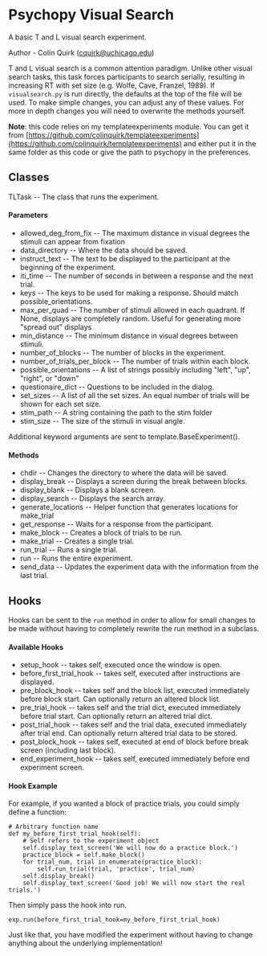 # Psychopy Visual Search

A basic T and L visual search experiment.

Author - Colin Quirk (cquirk@uchicago.edu)

T and L visual search is a common attention paradigm. Unlike other visual search tasks, this task
forces participants to search serially, resulting in increasing RT with set size
(e.g. Wolfe, Cave, Franzel, 1989). If `visualsearch.py` is run directly, the defaults at the top of the
file will be used. To make simple changes, you can adjust any of these values. For more in depth
changes you will need to overwrite the methods yourself.

**Note**: this code relies on my templateexperiments module. You can get it from
[https://github.com/colinquirk/templateexperiments](https://github.com/colinquirk/templateexperiments) and either put it in the same folder as this
code or give the path to psychopy in the preferences.

## Classes
TLTask -- The class that runs the experiment.

#### Parameters
- allowed_deg_from_fix -- The maximum distance in visual degrees the stimuli can appear from
    fixation
- data_directory -- Where the data should be saved.
- instruct_text -- The text to be displayed to the participant at the beginning of the
    experiment.
- iti_time -- The number of seconds in between a response and the next trial.
- keys -- The keys to be used for making a response. Should match possible_orientations.
- max_per_quad -- The number of stimuli allowed in each quadrant. If None, displays are
    completely random. Useful for generating more "spread out" displays
- min_distance -- The minimum distance in visual degrees between stimuli.
- number_of_blocks -- The number of blocks in the experiment.
- number_of_trials_per_block -- The number of trials within each block.
- possible_orientations -- A list of strings possibly including "left", "up", "right", or "down"
- questionaire_dict -- Questions to be included in the dialog.
- set_sizes -- A list of all the set sizes. An equal number of trials will be shown for each set
    size.
- stim_path -- A string containing the path to the stim folder
- stim_size -- The size of the stimuli in visual angle.

Additional keyword arguments are sent to template.BaseExperiment().

#### Methods
- chdir -- Changes the directory to where the data will be saved.
- display_break -- Displays a screen during the break between blocks.
- display_blank -- Displays a blank screen.
- display_search -- Displays the search array.
- generate_locations -- Helper function that generates locations for make_trial
- get_response -- Waits for a response from the participant.
- make_block -- Creates a block of trials to be run.
- make_trial -- Creates a single trial.
- run_trial -- Runs a single trial.
- run -- Runs the entire experiment.
- send_data -- Updates the experiment data with the information from the last trial.

## Hooks

Hooks can be sent to the `run` method in order to allow for small changes to be made without having to completely rewrite the run method in a subclass.

#### Available Hooks

- setup_hook -- takes self, executed once the window is open.
- before_first_trial_hook -- takes self, executed after instructions are displayed.
- pre_block_hook -- takes self and the block list, executed immediately before block start.
    Can optionally return an altered block list.
- pre_trial_hook -- takes self and the trial dict, executed immediately before trial start.
    Can optionally return an altered trial dict.
- post_trial_hook -- takes self and the trial data, executed immediately after trial end.
    Can optionally return altered trial data to be stored.
- post_block_hook -- takes self, executed at end of block before break screen (including
    last block).
- end_experiment_hook -- takes self, executed immediately before end experiment screen.

#### Hook Example

For example, if you wanted a block of practice trials, you could simply define a function:

```
# Arbitrary function name
def my_before_first_trial_hook(self):
    # Self refers to the experiment object
    self.display_text_screen('We will now do a practice block.')
    practice_block = self.make_block()
    for trial_num, trial in enumerate(practice_block):
        self.run_trial(trial, 'practice', trial_num)
    self.display_break()
    self.display_text_screen('Good job! We will now start the real trials.')
```

Then simply pass the hook into run.

```
exp.run(before_first_trial_hook=my_before_first_trial_hook)
```

Just like that, you have modified the experiment without having to change anything about the underlying implementation!